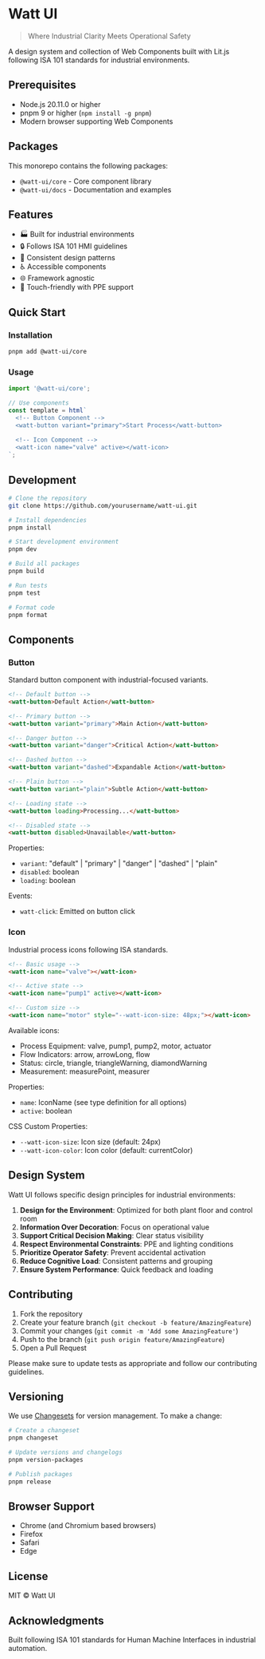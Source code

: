 # Watt UI
> Where Industrial Clarity Meets Operational Safety

A design system and collection of Web Components built with Lit.js following ISA 101 standards for industrial environments.

## Prerequisites

- Node.js 20.11.0 or higher
- pnpm 9 or higher (`npm install -g pnpm`)
- Modern browser supporting Web Components

## Packages

This monorepo contains the following packages:

- `@watt-ui/core` - Core component library
- `@watt-ui/docs` - Documentation and examples

## Features

- 🏭 Built for industrial environments
- 🔒 Follows ISA 101 HMI guidelines
- 🎨 Consistent design patterns
- ♿ Accessible components
- 🌐 Framework agnostic
- 📱 Touch-friendly with PPE support

## Quick Start

### Installation

```bash
pnpm add @watt-ui/core
```

### Usage

```js
import '@watt-ui/core';

// Use components
const template = html`
  <!-- Button Component -->
  <watt-button variant="primary">Start Process</watt-button>
  
  <!-- Icon Component --> 
  <watt-icon name="valve" active></watt-icon>
`;
```

## Development

```bash
# Clone the repository
git clone https://github.com/yourusername/watt-ui.git

# Install dependencies
pnpm install

# Start development environment
pnpm dev

# Build all packages
pnpm build

# Run tests
pnpm test

# Format code
pnpm format
```

## Components

### Button

Standard button component with industrial-focused variants.

```html
<!-- Default button -->
<watt-button>Default Action</watt-button>

<!-- Primary button -->
<watt-button variant="primary">Main Action</watt-button>

<!-- Danger button -->
<watt-button variant="danger">Critical Action</watt-button>

<!-- Dashed button -->
<watt-button variant="dashed">Expandable Action</watt-button>

<!-- Plain button -->
<watt-button variant="plain">Subtle Action</watt-button>

<!-- Loading state -->
<watt-button loading>Processing...</watt-button>

<!-- Disabled state -->
<watt-button disabled>Unavailable</watt-button>
```

Properties:
- `variant`: "default" | "primary" | "danger" | "dashed" | "plain"
- `disabled`: boolean
- `loading`: boolean

Events:
- `watt-click`: Emitted on button click

### Icon

Industrial process icons following ISA standards.

```html
<!-- Basic usage -->
<watt-icon name="valve"></watt-icon>

<!-- Active state -->
<watt-icon name="pump1" active></watt-icon>

<!-- Custom size -->
<watt-icon name="motor" style="--watt-icon-size: 48px;"></watt-icon>
```

Available icons:
- Process Equipment: valve, pump1, pump2, motor, actuator
- Flow Indicators: arrow, arrowLong, flow
- Status: circle, triangle, triangleWarning, diamondWarning
- Measurement: measurePoint, measurer

Properties:
- `name`: IconName (see type definition for all options)
- `active`: boolean

CSS Custom Properties:
- `--watt-icon-size`: Icon size (default: 24px)
- `--watt-icon-color`: Icon color (default: currentColor)

## Design System

Watt UI follows specific design principles for industrial environments:

1. **Design for the Environment**: Optimized for both plant floor and control room
2. **Information Over Decoration**: Focus on operational value
3. **Support Critical Decision Making**: Clear status visibility
4. **Respect Environmental Constraints**: PPE and lighting conditions
5. **Prioritize Operator Safety**: Prevent accidental activation
6. **Reduce Cognitive Load**: Consistent patterns and grouping
7. **Ensure System Performance**: Quick feedback and loading

## Contributing

1. Fork the repository
2. Create your feature branch (`git checkout -b feature/AmazingFeature`)
3. Commit your changes (`git commit -m 'Add some AmazingFeature'`)
4. Push to the branch (`git push origin feature/AmazingFeature`)
5. Open a Pull Request

Please make sure to update tests as appropriate and follow our contributing guidelines.

## Versioning

We use [Changesets](https://github.com/changesets/changesets) for version management. To make a change:

```bash
# Create a changeset
pnpm changeset

# Update versions and changelogs
pnpm version-packages

# Publish packages
pnpm release
```

## Browser Support

- Chrome (and Chromium based browsers)
- Firefox
- Safari
- Edge

## License

MIT © Watt UI

## Acknowledgments

Built following ISA 101 standards for Human Machine Interfaces in industrial automation.